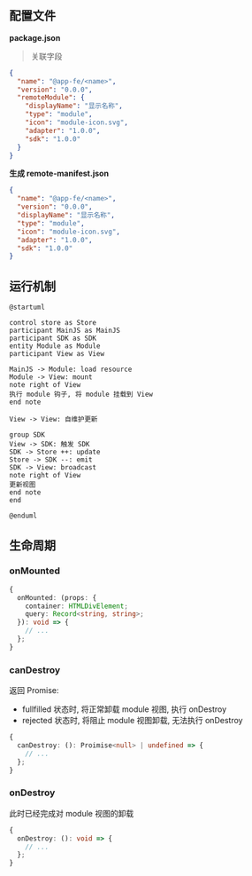 ## 配置文件

**package.json**

> 关联字段

```json
{
  "name": "@app-fe/<name>",
  "version": "0.0.0",
  "remoteModule": {
    "displayName": "显示名称",
    "type": "module",
    "icon": "module-icon.svg",
    "adapter": "1.0.0",
    "sdk": "1.0.0"
  }
}
```

**生成 remote-manifest.json**

```json
{
  "name": "@app-fe/<name>",
  "version": "0.0.0",
  "displayName": "显示名称",
  "type": "module",
  "icon": "module-icon.svg",
  "adapter": "1.0.0",
  "sdk": "1.0.0"
}
```

## 运行机制

```
@startuml

control store as Store
participant MainJS as MainJS
participant SDK as SDK
entity Module as Module
participant View as View

MainJS -> Module: load resource
Module -> View: mount
note right of View
执行 module 钩子, 将 module 挂载到 View
end note

View -> View: 自维护更新

group SDK
View -> SDK: 触发 SDK
SDK -> Store ++: update
Store -> SDK --: emit
SDK -> View: broadcast
note right of View
更新视图
end note
end

@enduml
```

## 生命周期

### onMounted

```ts
{
  onMounted: (props: {
    container: HTMLDivElement;
    query: Record<string, string>;
  }): void => {
    // ...
  };
}
```

### canDestroy

返回 Promise:

- fullfilled 状态时, 将正常卸载 module 视图, 执行 onDestroy
- rejected 状态时, 将阻止 module 视图卸载, 无法执行 onDestroy

```ts
{
  canDestroy: (): Proimise<null> | undefined => {
    // ...
  };
}
```

### onDestroy

此时已经完成对 module 视图的卸载

```ts
{
  onDestroy: (): void => {
    // ...
  };
}
```
